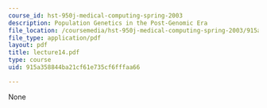 ```yaml
---
course_id: hst-950j-medical-computing-spring-2003
description: Population Genetics in the Post-Genomic Era
file_location: /coursemedia/hst-950j-medical-computing-spring-2003/915a358844ba21cf61e735cf6fffaa66_lecture14.pdf
file_type: application/pdf
layout: pdf
title: lecture14.pdf
type: course
uid: 915a358844ba21cf61e735cf6fffaa66

---
```

None